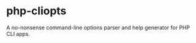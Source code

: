 php-cliopts
===========

A no-nonsense command-line options parser and help generator for PHP CLI apps.
